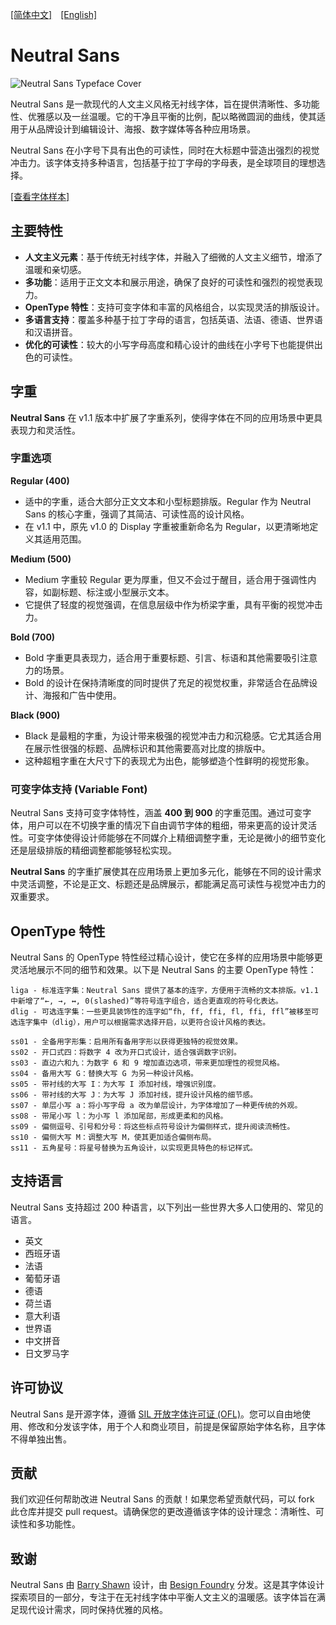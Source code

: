 [[简体中文]](README-CN.md)　[[English]](README.md)

# Neutral Sans

![Neutral Sans Typeface Cover](image/cover.jpg)

Neutral Sans 是一款现代的人文主义风格无衬线字体，旨在提供清晰性、多功能性、优雅感以及一丝温暖。它的干净且平衡的比例，配以略微圆润的曲线，使其适用于从品牌设计到编辑设计、海报、数字媒体等各种应用场景。

Neutral Sans 在小字号下具有出色的可读性，同时在大标题中营造出强烈的视觉冲击力。该字体支持多种语言，包括基于拉丁字母的字母表，是全球项目的理想选择。

[[查看字体样本]](Specimen/Neutral%20Sans%20v1.1%20Type%20Specimen.pdf)

## 主要特性

- **人文主义元素**：基于传统无衬线字体，并融入了细微的人文主义细节，增添了温暖和亲切感。
- **多功能**：适用于正文文本和展示用途，确保了良好的可读性和强烈的视觉表现力。
- **OpenType 特性**：支持可变字体和丰富的风格组合，以实现灵活的排版设计。
- **多语言支持**：覆盖多种基于拉丁字母的语言，包括英语、法语、德语、世界语和汉语拼音。
- **优化的可读性**：较大的小写字母高度和精心设计的曲线在小字号下也能提供出色的可读性。

## 字重

**Neutral Sans** 在 v1.1 版本中扩展了字重系列，使得字体在不同的应用场景中更具表现力和灵活性。

### 字重选项

**Regular (400)**  
   - 适中的字重，适合大部分正文文本和小型标题排版。Regular 作为 Neutral Sans 的核心字重，强调了其简洁、可读性高的设计风格。
   - 在 v1.1 中，原先 v1.0 的 Display 字重被重新命名为 Regular，以更清晰地定义其适用范围。

**Medium (500)**  
   - Medium 字重较 Regular 更为厚重，但又不会过于醒目，适合用于强调性内容，如副标题、标注或小型展示文本。
   - 它提供了轻度的视觉强调，在信息层级中作为桥梁字重，具有平衡的视觉冲击力。

**Bold (700)**  
   - Bold 字重更具表现力，适合用于重要标题、引言、标语和其他需要吸引注意力的场景。
   - Bold 的设计在保持清晰度的同时提供了充足的视觉权重，非常适合在品牌设计、海报和广告中使用。

**Black (900)**  
   - Black 是最粗的字重，为设计带来极强的视觉冲击力和沉稳感。它尤其适合用在展示性很强的标题、品牌标识和其他需要高对比度的排版中。
   - 这种超粗字重在大尺寸下的表现尤为出色，能够塑造个性鲜明的视觉形象。

### 可变字体支持 (Variable Font)

Neutral Sans 支持可变字体特性，涵盖 **400 到 900** 的字重范围。通过可变字体，用户可以在不切换字重的情况下自由调节字体的粗细，带来更高的设计灵活性。可变字体使得设计师能够在不同媒介上精细调整字重，无论是微小的细节变化还是层级排版的精细调整都能够轻松实现。


**Neutral Sans** 的字重扩展使其在应用场景上更加多元化，能够在不同的设计需求中灵活调整，不论是正文、标题还是品牌展示，都能满足高可读性与视觉冲击力的双重要求。

## OpenType 特性

Neutral Sans 的 OpenType 特性经过精心设计，使它在多样的应用场景中能够更灵活地展示不同的细节和效果。以下是 Neutral Sans 的主要 OpenType 特性：

```
liga - 标准连字集：Neutral Sans 提供了基本的连字，方便用于流畅的文本排版。v1.1 中新增了“←, →, ↔, 0(slashed)”等符号连字组合，适合更直观的符号化表达。
dlig - 可选连字集：一些更具装饰性的连字如“fh, ff, ffi, fl, ffi, ffl”被移至可选连字集中（dlig），用户可以根据需求选择开启，以更符合设计风格的表达。

ss01 - 全备用字形集：启用所有备用字形以获得更独特的视觉效果。
ss02 - 开口式四：将数字 4 改为开口式设计，适合强调数字识别。
ss03 - 直边六和九：为数字 6 和 9 增加直边选项，带来更加理性的视觉风格。
ss04 - 备用大写 G：替换大写 G 为另一种设计风格。
ss05 - 带衬线的大写 I：为大写 I 添加衬线，增强识别度。
ss06 - 带衬线的大写 J：为大写 J 添加衬线，提升设计风格的细节感。
ss07 - 单层小写 a：将小写字母 a 改为单层设计，为字体增加了一种更传统的外观。
ss08 - 带尾小写 l：为小写 l 添加尾部，形成更柔和的风格。
ss09 - 偏侧逗号、引号和分号：将这些标点符号设计为偏侧样式，提升阅读流畅性。
ss10 - 偏侧大写 M：调整大写 M，使其更加适合偏侧布局。
ss11 - 五角星号：将星号替换为五角设计，以实现更具特色的标记样式。
```

## 支持语言

Neutral Sans 支持超过 200 种语言，以下列出一些世界大多人口使用的、常见的语言。

- 英文
- 西班牙语
- 法语
- 葡萄牙语
- 德语
- 荷兰语
- 意大利语
- 世界语
- 中文拼音
- 日文罗马字

## 许可协议

Neutral Sans 是开源字体，遵循 [SIL 开放字体许可证 (OFL)](https://scripts.sil.org/cms/scripts/page.php?site_id=nrsi&id=OFL)。您可以自由地使用、修改和分发该字体，用于个人和商业项目，前提是保留原始字体名称，且字体不得单独出售。

## 贡献

我们欢迎任何帮助改进 Neutral Sans 的贡献！如果您希望贡献代码，可以 fork 此仓库并提交 pull request。请确保您的更改遵循该字体的设计理念：清晰性、可读性和多功能性。

## 致谢

Neutral Sans 由 [Barry Shawn](https://github.com/BarryShawnsz) 设计，由 [Besign Foundry](https://github.com/BesignLab) 分发。这是其字体设计探索项目的一部分，专注于在无衬线字体中平衡人文主义的温暖感。该字体旨在满足现代设计需求，同时保持优雅的风格。
